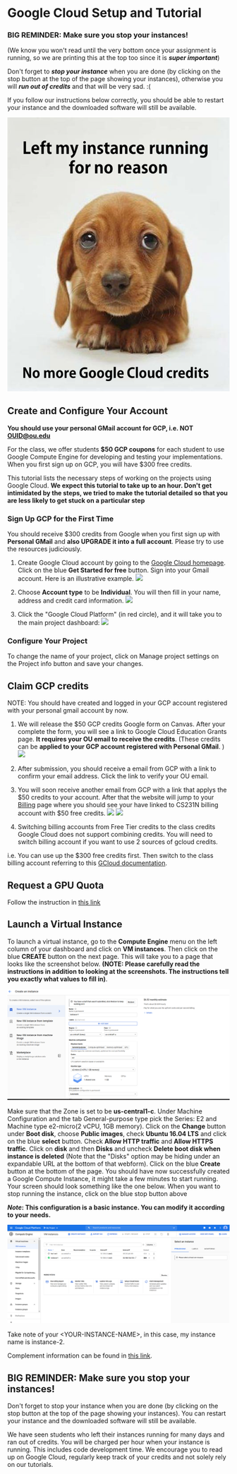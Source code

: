 # Google Cloud Setup and Tutorial

### BIG REMINDER: Make sure you stop your instances! 

(We know you won't read until the very bottom once your assignment is running, so we are printing this at the top too since it is ***super important***)

Don't forget to ***stop your instance*** when you are done (by clicking on the stop button at the top of the page showing your instances), otherwise you will ***run out of credits*** and that will be very sad. :(

If you follow our instructions below correctly, you should be able to restart your instance and the downloaded software will still be available.

![](.img/sadpuppy_nocredits.png)

## Create and Configure Your Account

**You should use your personal GMail account for GCP, i.e. NOT OUID@ou.edu** 

For the class, we offer students **$50 GCP coupons** for each student to use Google Compute Engine for developing and testing your
implementations. When you first sign up on GCP, you will have $300 free credits.

This tutorial lists the necessary steps of working on the projects using Google Cloud. **We expect this tutorial to take up to an hour. Don't get intimidated by the steps, we tried to make the tutorial detailed so that you are less likely to get stuck on a particular step**

### Sign Up GCP for the First Time

You should receive $300 credits from Google when you first sign up with **Personal GMail** and **also UPGRADE it into a full account**. 
Please try to use the resources judiciously. 

1. Create Google Cloud account by going to the [Google Cloud homepage](https://cloud.google.com/?utm_source=google&utm_medium=cpc&utm_campaign=2015-q2-cloud-na-gcp-skws-freetrial-en&gclid=CP2e4PPpiNMCFU9bfgodGHsA1A "Title"). Click on the blue **Get Started for free** button. Sign into your Gmail account. Here is an illustrative example.
![](.img/launching-screen.png)

2. Choose **Account type** to be **Individual**. You will then fill in your name, address and credit card information.
![](.img/register-info.png)

3. Click the "Google Cloud Platform" (in red circle), and it will take you to the main project dashboard:
![](.img/welcome-screen.png)


### Configure Your Project 

To change the name of your project, click on Manage project settings on the Project info button and save your changes.

## Claim GCP credits 

NOTE: You should have created and logged in your GCP account registered with your personal gmail account by now. 

1. We will release the $50 GCP credits Google form on Canvas. After your complete the form, you will see a link to Google Cloud Education Grants page. **It requires your OU email to receive the credits**. (These credits can be **applied to your GCP account registered with Personal GMail**. )
![](.img/get-coupon.png)

2. After submission, you should receive a email from GCP with a link to confirm your email address. Click the link to verify your OU email.

3. You will soon receive another email from GCP with a link that applys the $50 credits to your account. After that the website will jump to your [Billing](https://console.cloud.google.com/billing) page where you should see your have linked to CS231N billing account with $50 free credits. 
![](.img/accept-credits.png)
![](.img/billing-page.png)

4. Switching billing accounts from Free Tier credits to the class credits
Google Cloud does not support combining credits. You will need to switch billing account if you want to use 2 sources of gcloud credits. 

i.e. You can use up the $300 free credits first. Then switch to the class billing account referring to this [GCloud documentation](https://cloud.google.com/billing/docs/how-to/modify-project#change_the_billing_account_for_a_project).

## Request a GPU Quota

Follow the instruction in [this link](https://docs.google.com/document/d/15qyetKk1gx3iEvrG0TDkuNwI0z9dcg2GmN0GdTBMjcs/edit#heading=h.adb3jurpnxai)
 
## Launch a Virtual Instance

To launch a virtual instance, go to the **Compute Engine** menu on the left column of your dashboard and click on **VM instances**. Then click on the blue **CREATE** button on the next page. This will take you to a page that looks like the screenshot below. **(NOTE: Please carefully read the instructions in addition to looking at the screenshots. The instructions tell you exactly what values to fill in)**.

![](.img/create-instance.png)

Make sure that the Zone is set to be **us-central1-c**. Under Machine Configuration and the tab General-purpose type pick the Series: E2 and Machine type e2-micro(2 vCPU, 1GB memory). Click on the **Change** button under **Boot disk**, choose **Public images**, check **Ubuntu 16.04 LTS** and click on the blue **select** button. Check **Allow HTTP traffic** and **Allow HTTPS traffic**. Click on **disk** and then **Disks** and uncheck **Delete boot disk when instance is deleted** (Note that the "Disks" option may be hiding under an expandable URL at the bottom of that webform). Click on the blue **Create** button at the bottom of the page. You should have now successfully created a Google Compute Instance, it might take a few minutes to start running. Your screen should look something like the one below. When you want to stop running the instance, click on the blue stop button above

***Note*: This configuration is a basic instance. You can modify it according to your needs.**

![](.img/instance-created.png)

Take note of your \<YOUR-INSTANCE-NAME>, in this case, my instance name is instance-2.

Complement information can be found in [this link](https://cloud.google.com/compute/docs/quickstart-linux).

## BIG REMINDER: Make sure you stop your instances! ##

Don't forget to stop your instance when you are done (by clicking on the stop button at the top of the page showing your instances). You can restart your instance and the downloaded software will still be available.

We have seen students who left their instances running for many days and ran out of credits. You will be charged per hour when your instance is running. This includes code development time. We encourage you to read up on Google Cloud, regularly keep track of your credits and not solely rely on our tutorials.
